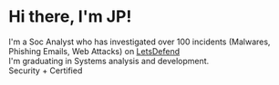 <h1>Hi there, I'm JP!</h1>

I'm a Soc Analyst who has investigated over 100 incidents (Malwares, Phishing Emails, Web Attacks) on <a href="https://app.letsdefend.io/user/jpnpe12">LetsDefend</a>
<br> I'm graduating in Systems analysis and development. 
<br>Security + Certified

